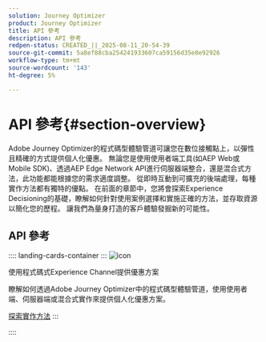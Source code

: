 ```yaml
---
solution: Journey Optimizer
product: Journey Optimizer
title: API 參考
description: API 參考
redpen-status: CREATED_||_2025-08-11_20-54-39
source-git-commit: 5a8ef88cba254241933607ca59156d35e0e92926
workflow-type: tm+mt
source-wordcount: '143'
ht-degree: 5%

---
```



# API 參考{#section-overview}

Adobe Journey Optimizer的程式碼型體驗管道可讓您在數位接觸點上，以彈性且精確的方式提供個人化優惠。 無論您是使用使用者端工具(如AEP Web或Mobile SDK)、透過AEP Edge Network API進行伺服器端整合，還是混合式方法，此功能都能根據您的需求適度調整。 從即時互動到可擴充的後端處理，每種實作方法都有獨特的優點。 在前面的章節中，您將會探索Experience Decisioning的基礎，瞭解如何針對使用案例選擇和實施正確的方法，並存取資源以簡化您的歷程。 讓我們為量身打造的客戶體驗發掘新的可能性。

## API 參考

:::: landing-cards-container
:::
![icon](https://cdn.experienceleague.adobe.com/icons/code-branch.svg)

使用程式碼式Experience Channel提供優惠方案

瞭解如何透過Adobe Journey Optimizer中的程式碼型體驗管道，使用使用者端、伺服器端或混合式實作來提供個人化優惠方案。

[探索實作方法](../using/experience-decisioning/api-reference/deliver.md)
:::

::::
